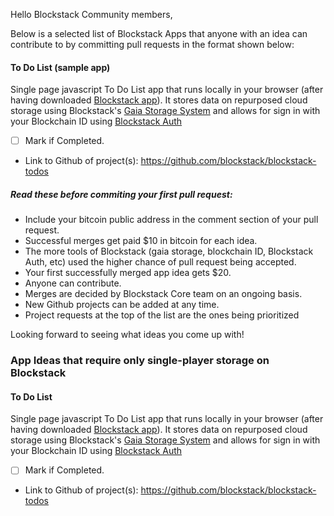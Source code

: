 Hello Blockstack Community members,

Below is a selected list of Blockstack Apps that anyone with an idea can contribute to by committing pull requests in the format shown below:

  #### To Do List (sample app)
Single page javascript To Do List app that runs locally in your browser (after having downloaded [Blockstack app](https://github.com/blockstack/blockstack-browser/releases)). It stores data on repurposed cloud storage using Blockstack's [Gaia Storage System](https://github.com/blockstack/blockstack-core/blob/rc-0.14.2/docs/gaia.md) and allows for sign in with your Blockchain ID using [Blockstack Auth](https://github.com/blockstack/blockstack.js/tree/master/src/auth)
 - [ ] Mark if Completed. 
 - Link to Github of project(s): https://github.com/blockstack/blockstack-todos


##### Read these before commiting your first pull request:
- Include your bitcoin public address in the comment section of your pull request.
- Successful merges get paid $10 in bitcoin for each idea.
- The more tools of Blockstack (gaia storage, blockchain ID, Blockstack Auth, etc) used the higher chance of pull request being accepted.
- Your first successfully merged app idea gets $20.
- Anyone can contribute. 
- Merges are decided by Blockstack Core team on an ongoing basis.
- New Github projects can be added at any time.
- Project requests at the top of the list are the ones being prioritized

Looking forward to seeing what ideas you come up with!


### App Ideas that require only single-player storage on Blockstack

#### To Do List
Single page javascript To Do List app that runs locally in your browser (after having downloaded [Blockstack app](https://github.com/blockstack/blockstack-browser/releases)). It stores data on repurposed cloud storage using Blockstack's [Gaia Storage System](https://github.com/blockstack/blockstack-core/blob/rc-0.14.2/docs/gaia.md) and allows for sign in with your Blockchain ID using [Blockstack Auth](https://github.com/blockstack/blockstack.js/tree/master/src/auth)
- [ ] Mark if Completed. 
- Link to Github of project(s): https://github.com/blockstack/blockstack-todos
